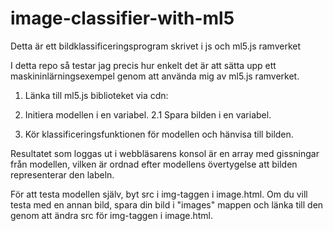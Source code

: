 # image-classifier-with-ml5
Detta är ett bildklassificeringsprogram skrivet i js och ml5.js ramverket

I detta repo så testar jag precis hur enkelt det är att sätta upp ett maskininlärningsexempel genom att använda mig av ml5.js ramverket.

1. Länka till ml5.js biblioteket via cdn:
<script src="https://unpkg.com/ml5@0.4.3/dist/ml5.min.js"></script>

2. Initiera modellen i en variabel.
2.1 Spara bilden i en variabel.

3. Kör klassificeringsfunktionen för modellen och hänvisa till bilden.

Resultatet som loggas ut i webbläsarens konsol är en array med gissningar från modellen, vilken är ordnad efter modellens övertygelse att bilden representerar den labeln.

För att testa modellen själv, byt src i img-taggen i image.html. 
Om du vill testa med en annan bild, spara din bild i "images" mappen och länka till den genom att ändra src för img-taggen i image.html.
